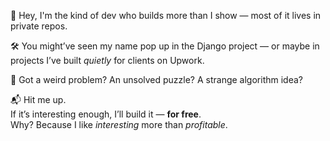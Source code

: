 👋 Hey, I'm the kind of dev who builds more than I show — most of it lives in private repos.

🛠️ You might’ve seen my name pop up in the Django project — or maybe in projects I’ve built *quietly* for clients on Upwork.

🧩 Got a weird problem? An unsolved puzzle? A strange algorithm idea?

📬 Hit me up.  
If it’s interesting enough, I’ll build it — **for free**.  
Why? Because I like *interesting* more than *profitable*.



<!---
NotThorz/NotThorz is a ✨ special ✨ repository because its `README.md` (this file) appears on your GitHub profile.
You can click the Preview link to take a look at your changes.
--->
